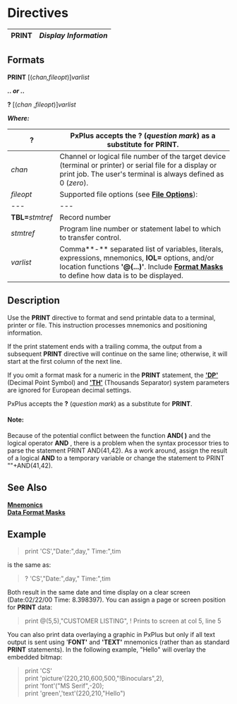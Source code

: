 # Directives

**PRINT** |  **_Display Information_**  
---|---  
  
##  Formats

**PRINT** [(_chan,fileopt_)]_varlist_

**_.. or .._**

**?** [(_chan_ ,_fileopt_)]_varlist_

**_Where:_**

**?** |  PxPlus accepts the **?** (_question_ _mark_) as a substitute for **PRINT**.  
---|---  
_chan_ |  Channel or logical file number of the target device (terminal or printer) or serial file for a display or print job. The user's terminal is always defined as 0 (_zero_).  
_fileopt_ |  Supported file options (see **[File Options](../appendix/input~output_and_control_options.htm#Mark1)**): |  **ERR=**_stmtref_ |  Error transfer  
---|---  
**TBL=**_stmtref_ |  Record number  
_stmtref_ |  Program line number or statement label to which to transfer control.  
_varlist_ |  Comma**-** separated list of variables, literals, expressions, mnemonics, **IOL=** options, and/or location functions **'@(...)'**. Include **[Format Masks](../appendix/data_format_masks.md)** to define how data is to be displayed.  
  
##  Description

Use the **PRINT** directive to format and send printable data to a terminal, printer or file. This instruction processes mnemonics and positioning information.

If the print statement ends with a trailing comma, the output from a subsequent **PRINT** directive will continue on the same line; otherwise, it will start at the first column of the next line.

If you omit a format mask for a numeric in the **PRINT** statement, the **['DP'](../parameters/dp.md)** (Decimal Point Symbol) and **['TH'](../parameters/th.md)** (Thousands Separator) system parameters are ignored for European decimal settings.

PxPlus accepts the **?** (_question_ _mark_) as a substitute for **PRINT**.

#### **Note:**  
Because of the potential conflict between the function **AND( )** and the logical operator **AND** , there is a problem when the syntax processor tries to parse the statement PRINT AND($41$,$42$). As a work around, assign the result of a logical **AND** to a temporary variable or change the statement to PRINT ""+AND($41$,$42$).

##  See Also

**[Mnemonics](../mnemonics.md)**  
**[Data Format Masks](../appendix/data_format_masks.md)**

##  Example

> print 'CS',"Date:",day," Time:",tim

is the same as:

> ? 'CS',"Date:",day," Time:",tim

Both result in the same date and time display on a clear screen (Date:02/22/00 Time: 8.398397). You can assign a page or screen position for **PRINT** data:

> print @(5,5),"CUSTOMER LISTING", ! Prints to screen at col 5, line 5

You can also print data overlaying a graphic in PxPlus but only if all text output is sent using '**FONT'** and **'TEXT'** mnemonics (rather than as standard **PRINT** statements). In the following example, "Hello" will overlay the embedded bitmap:

> print 'CS'  
>  print 'picture'(220,210,600,500,"!Binoculars",2),  
>  print 'font'("MS Serif",-20);  
>  print 'green','text'(220,210,"Hello")
